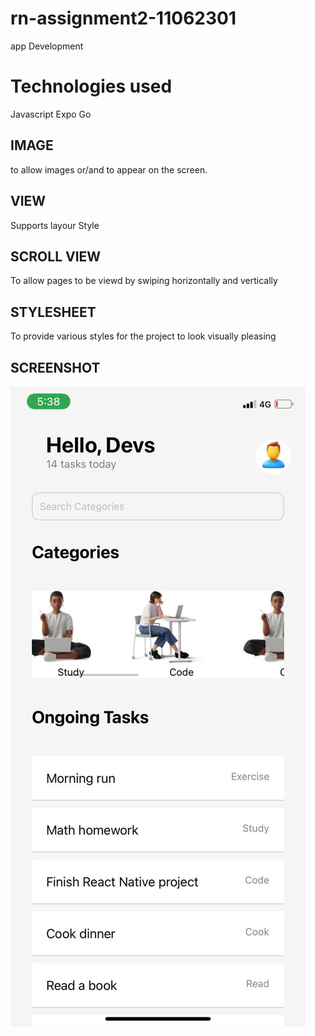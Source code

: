# rn-assignment2-11062301
app Development
# Technologies used
Javascript
Expo Go
 ## IMAGE
 to allow images or/and to appear on the screen.
## VIEW
Supports layour Style
## SCROLL VIEW
To allow pages to be viewd by swiping horizontally and vertically
## STYLESHEET
To provide various styles for the project to look visually pleasing
## SCREENSHOT
![Screenshot of interface](ProjectTwo_New\ProjectTwo_New\assets\photo.jpg)